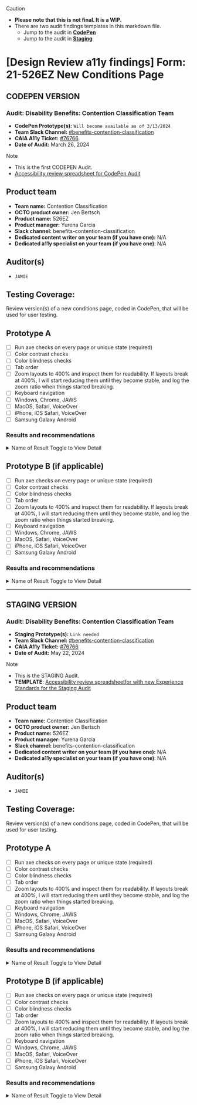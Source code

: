 > [!caution]
> - **Please note that this is not final. It is a WIP.**
> - There are two audit findings templates in this markdown file.
>     - Jump to the audit in [**CodePen**](https://github.com/department-of-veterans-affairs/va.gov-team/edit/master/teams/CAIA/accessibility/Deliverables/Benefits%20Disability%20Experience%20526EZ/202402-design-review-526EZ-New-Conditions-Page.md#codepen-version-disability-benefits-contention-classification-team) 
>     - Jump to the audit in [**Staging**](https://github.com/department-of-veterans-affairs/va.gov-team/edit/master/teams/CAIA/accessibility/Deliverables/Benefits%20Disability%20Experience%20526EZ/202402-design-review-526EZ-New-Conditions-Page.md#staging-version-disability-benefits-contention-classification-team) 

# [Design Review a11y findings] Form: 21-526EZ New Conditions Page 

## CODEPEN VERSION
### Audit: Disability Benefits: Contention Classification Team
- **CodePen Prototype(s):** `Will become available as of 3/13/2024`
- **Team Slack Channel:**  [#benefits-contention-classification](https://join.slack.com/share/enQtNjYwMDExOTQyMDc1Ny1iOGNlYTE4ZjY4OGM2YmUzOWE3YmY3MTMwMzA4MzRkMzQyNWVjMzE3NDQ0ODk4NDMzYmJhNjNmNGRiN2FjM2Vj)
- **CAIA A11y Ticket:** [#76766](https://github.com/department-of-veterans-affairs/va.gov-team/issues/76766)
- **Date of Audit:**  March 26, 2024

> [!NOTE]
> - This is the first CODEPEN Audit.
> - [Accessibility review spreadsheet for CodePen Audit](https://docs.google.com/spreadsheets/d/1jV7i25O3xHoT1rJghUn-WTo3AiLygxbGXMuD4EJjdjY/edit#gid=0)

## Product team
- **Team name:** Contention Classification
- **OCTO product owner:** Jen Bertsch
- **Product name:** 526EZ
- **Product manager:** Yurena Garcia
- **Slack channel:** benefits-contention-classification
- **Dedicated content writer on your team (if you have one):** N/A
- **Dedicated a11y specialist on your team (if you have one)**: N/A

## Auditor(s)
- `JAMIE`

## Testing Coverage: 
 
Review version(s) of a new conditions page, coded in CodePen, that will be used for user testing.
 

## Prototype A
 
- [ ] Run axe checks on every page or unique state (required)
- [ ] Color contrast checks
- [ ] Color blindness checks
- [ ] Tab order
- [ ] Zoom layouts to 400% and inspect them for readability. If layouts break at 400%, I will start reducing them until they become stable, and log the zoom ratio when things started breaking.
- [ ] Keyboard navigation
- [ ] Windows, Chrome, JAWS
- [ ] MacOS, Safari, VoiceOver
- [ ] iPhone, iOS Safari, VoiceOver
- [ ] Samsung Galaxy Android

### Results and recommendations

<details><summary>Name of Result Toggle to View Detail</summary>

- **Device Impact:** `Desktop`, `Mobile`, `Tablet` or `All Devices`
- **AT Impact:** `Screen Readers`, `Zoom`, etc.
- **Description**:`Description of the finding with examples and images, if available`
- **Recommendation:** `Suggestions/recommendations to remediate`

</details>
 
## Prototype B (if applicable)
 
- [ ] Run axe checks on every page or unique state (required)
- [ ] Color contrast checks
- [ ] Color blindness checks
- [ ] Tab order
- [ ] Zoom layouts to 400% and inspect them for readability. If layouts break at 400%, I will start reducing them until they become stable, and log the zoom ratio when things started breaking.
- [ ] Keyboard navigation
- [ ] Windows, Chrome, JAWS
- [ ] MacOS, Safari, VoiceOver
- [ ] iPhone, iOS Safari, VoiceOver
- [ ] Samsung Galaxy Android

### Results and recommendations

<details><summary>Name of Result Toggle to View Detail</summary>

- **Device Impact:** `Desktop`, `Mobile`, `Tablet` or `All Devices`
- **AT Impact:** `Screen Readers`, `Zoom`, etc.
- **Description**:`Description of the finding with examples and images, if available`
- **Recommendation:** `Suggestions/recommendations to remediate`

</details>
<HR>

## STAGING VERSION
### Audit: Disability Benefits: Contention Classification Team
- **Staging Prototype(s):** `Link needed`
- **Team Slack Channel:**  [#benefits-contention-classification](https://join.slack.com/share/enQtNjYwMDExOTQyMDc1Ny1iOGNlYTE4ZjY4OGM2YmUzOWE3YmY3MTMwMzA4MzRkMzQyNWVjMzE3NDQ0ODk4NDMzYmJhNjNmNGRiN2FjM2Vj)
- **CAIA A11y Ticket:** [#76766](https://github.com/department-of-veterans-affairs/va.gov-team/issues/76766)
- **Date of Audit:** May 22, 2024

> [!NOTE]
> - This is the STAGING Audit.
> - **TEMPLATE**: [Accessibility review spreadsheetfor with new Experience Standards for the Staging Audit](https://docs.google.com/spreadsheets/d/1TO8dsDBqIFT-3lGmHtTdeetJzHMlqvbppVYAwYNPQh8/edit?usp=sharing)

## Product team
- **Team name:** Contention Classification
- **OCTO product owner:** Jen Bertsch
- **Product name:** 526EZ
- **Product manager:** Yurena Garcia
- **Slack channel:** benefits-contention-classification
- **Dedicated content writer on your team (if you have one):** N/A
- **Dedicated a11y specialist on your team (if you have one)**: N/A

## Auditor(s)
- `JAMIE`

## Testing Coverage: 
 
Review version(s) of a new conditions page, coded in CodePen, that will be used for user testing.
 

## Prototype A
 
- [ ] Run axe checks on every page or unique state (required)
- [ ] Color contrast checks
- [ ] Color blindness checks
- [ ] Tab order
- [ ] Zoom layouts to 400% and inspect them for readability. If layouts break at 400%, I will start reducing them until they become stable, and log the zoom ratio when things started breaking.
- [ ] Keyboard navigation
- [ ] Windows, Chrome, JAWS
- [ ] MacOS, Safari, VoiceOver
- [ ] iPhone, iOS Safari, VoiceOver
- [ ] Samsung Galaxy Android

### Results and recommendations

<details><summary>Name of Result Toggle to View Detail</summary>

- **Device Impact:** `Desktop`, `Mobile`, `Tablet` or `All Devices`
- **AT Impact:** `Screen Readers`, `Zoom`, etc.
- **Description**:`Description of the finding with examples and images, if available`
- **Recommendation:** `Suggestions/recommendations to remediate`

</details>
 
## Prototype B (if applicable)
 
- [ ] Run axe checks on every page or unique state (required)
- [ ] Color contrast checks
- [ ] Color blindness checks
- [ ] Tab order
- [ ] Zoom layouts to 400% and inspect them for readability. If layouts break at 400%, I will start reducing them until they become stable, and log the zoom ratio when things started breaking.
- [ ] Keyboard navigation
- [ ] Windows, Chrome, JAWS
- [ ] MacOS, Safari, VoiceOver
- [ ] iPhone, iOS Safari, VoiceOver
- [ ] Samsung Galaxy Android

### Results and recommendations

<details><summary>Name of Result Toggle to View Detail</summary>

- **Device Impact:** `Desktop`, `Mobile`, `Tablet` or `All Devices`
- **AT Impact:** `Screen Readers`, `Zoom`, etc.
- **Description**:`Description of the finding with examples and images, if available`
- **Recommendation:** `Suggestions/recommendations to remediate`

</details>


